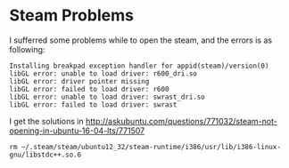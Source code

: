 # Steam Problems

I sufferred some problems while to open the steam, and the errors is as following:

    Installing breakpad exception handler for appid(steam)/version(0)
    libGL error: unable to load driver: r600_dri.so
    libGL error: driver pointer missing
    libGL error: failed to load driver: r600
    libGL error: unable to load driver: swrast_dri.so
    libGL error: failed to load driver: swrast

I get the solutions in http://askubuntu.com/questions/771032/steam-not-opening-in-ubuntu-16-04-lts/771507

    rm ~/.steam/steam/ubuntu12_32/steam-runtime/i386/usr/lib/i386-linux-gnu/libstdc++.so.6
